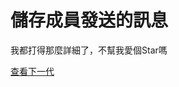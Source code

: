# 儲存成員發送的訊息

我都打得那麼詳細了，不幫我愛個Star嗎

[查看下一代](https://github.com/Coca-Sprite/Disocrd-Bot-Save-Message)
